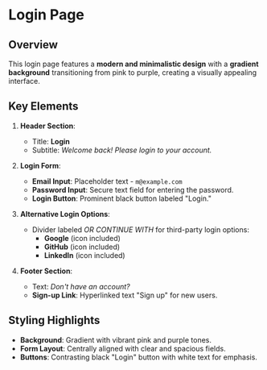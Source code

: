# Login Page

## Overview
This login page features a **modern and minimalistic design** with a **gradient background** transitioning from pink to purple, creating a visually appealing interface.

## Key Elements
1. **Header Section**:
   - Title: **Login**
   - Subtitle: *Welcome back! Please login to your account.*

2. **Login Form**:
   - **Email Input**: Placeholder text - `m@example.com`
   - **Password Input**: Secure text field for entering the password.
   - **Login Button**: Prominent black button labeled "Login."

3. **Alternative Login Options**:
   - Divider labeled *OR CONTINUE WITH* for third-party login options:
     - **Google** (icon included)
     - **GitHub** (icon included)
     - **LinkedIn** (icon included)

4. **Footer Section**:
   - Text: *Don't have an account?*  
   - **Sign-up Link**: Hyperlinked text "Sign up" for new users.

## Styling Highlights

- **Background**: Gradient with vibrant pink and purple tones.
- **Form Layout**: Centrally aligned with clear and spacious fields.
- **Buttons**: Contrasting black "Login" button with white text for emphasis.



